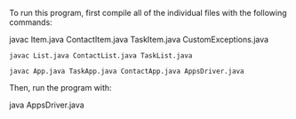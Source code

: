 
To run this program, first compile all of the individual files with the following commands:

<p>
	javac Item.java ContactItem.java TaskItem.java CustomExceptions.java

	javac List.java ContactList.java TaskList.java

	javac App.java TaskApp.java ContactApp.java AppsDriver.java
</p>

Then, run the program with:

<p>
	java AppsDriver.java
</p>



